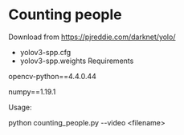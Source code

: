 # Counting people
Download from https://pjreddie.com/darknet/yolo/ 
- yolov3-spp.cfg
- yolov3-spp.weights
Requirements

opencv-python==4.4.0.44

numpy==1.19.1

Usage:

python counting_people.py --video \<filename>
